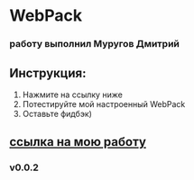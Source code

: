 # WebPack
### работу выполнил Муругов Дмитрий

## Инструкция:
1. Нажмите на ссылку ниже
2. Потестируйте мой настроенный WebPack
3. Оставьте фидбэк)

## [ссылка на мою работу](https://dimamurugov.github.io/praktikumTask11/)
### v0.0.2
